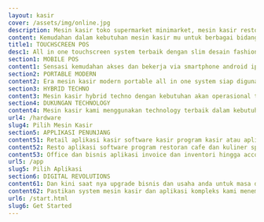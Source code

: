 ```yaml
---
layout: kasir
cover: /assets/img/online.jpg
description: Mesin kasir toko supermarket minimarket, mesin kasir restoran cafe kuliner, mesin kasir online.
content: Kemudahan dalam kebutuhan mesin kasir mu untuk berbagai bidang usaha super lengkap dengan online clouds based system maupun offline metode dalam penggunaan nya memudahkan dalam memilih system sesuai dengan kebutuhan usaha mu. mesinkasir.github.io solusi web app.
title1: TOUCHSCREEN POS
desc1: All in one touchscreen system terbaik dengan slim desain fashionable dan stylish era mesin kasir modern terbaru semakin cantik dan memudahkan dalam pembukuan dan mempercepat transaksi kasir via mesin kasir touchscreen ini.
section1: MOBILE POS
content1: Sensasi kemudahan akses dan bekerja via smartphone android iphone mu via web based technology system.
section2: PORTABLE MODERN
content2: Era mesin kasir modern portable all in one system siap digunakan dalam menunjang berbagai usaha mu.
section3: HYBRID TECHNO
content3: Mesin kasir hybrid techno dengan kebutuhan akan operasional tanpa aliran listrik semakin mobile.
section4: DUKUNGAN TECHNOLOGY
content4: Mesin kasir kami menggunakan technology terbaik dalam kebutuhan kestabilan kecepatan dalam digunakan menunjang pekerjaan transaksi kasir hingga kebutuhan dalam pencatatan dan rangkuman report laporan pembukuan.serta injeksi software program aplikasi kasir include pembukuan backoffice admin yang terintegrasi dengan all hardware alat kasir semakin memudahkan dalam point of sale technology baik offline maupun online system dalam penerapan nya. 
url4: /hardware
slug4: Pilih Mesin Kasir
section5: APPLIKASI PENUNJANG
content51: Retail aplikasi kasir software kasir program kasir atau aplikasi toko dengan special untuk kebutuhan usaha retail shop store , mulai dari simple system hingga lengkap kompleks untuk pembukuan mu. 
content52: Resto aplikasi software program restoran cafe dan kuliner special untuk usaha kuliner dengan metode penjualan ala fastfood maupun system meja dalam penerapan nya, lengkap dengan simple system maupun kompleks resto. 
content53: Office dan bisnis aplikasi invoice dan inventori hingga accounting akuntansi dalam kebutuhan pembukuan dan transaksi serta cek pembukuan office mu semakin mudah dalam penggunaan nya. 
url5: /app
slug5: Pilih Aplikasi
section6: DIGITAL REVOLUTIONS
content61: Dan kini saat nya upgrade bisnis dan usaha anda untuk masa depan yang lebih baik segera bergabung dengan kami.
content62: Pastikan system mesin kasir dan aplikasi kompleks kami menemani setiap usaha mu, inilah saat nya era revolusi digital dimulai. this is a digital revolutions 4.4.1 with mobile pos on the go !!
url6: /start.html
slug6: Get Started
---
```


